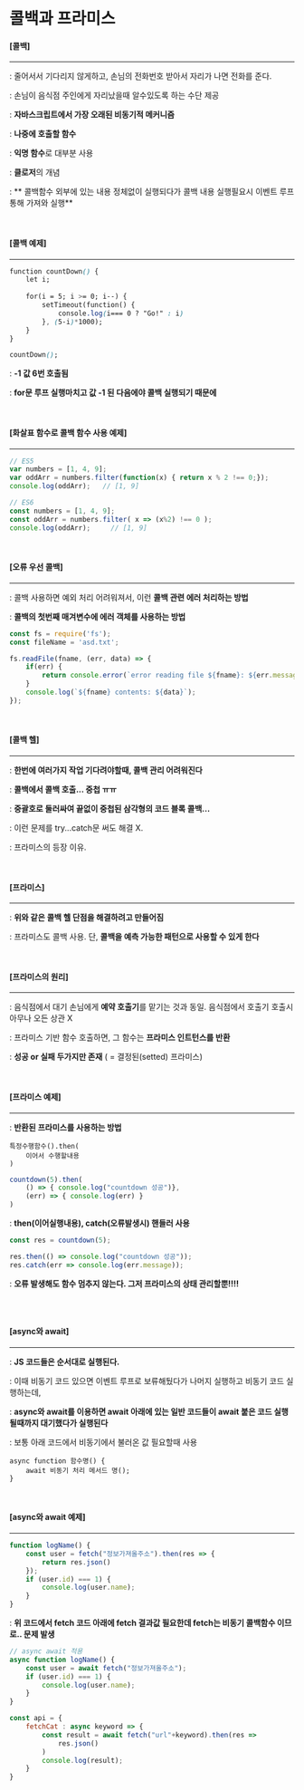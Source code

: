 # 콜백과 프라미스

#### [콜백]

-----

: 줄어서서 기다리지 않게하고, 손님의 전화번호 받아서 자리가 나면 전화를 준다.

: 손님이 음식점 주인에게 자리났을때 알수있도록 하는 수단 제공

: **자바스크립트에서 가장 오래된 비동기적 메커니즘**

: **나중에 호출할 함수**

: **익명 함수**로 대부분 사용

: **클로저**의 개념

: ** 콜백함수 외부에 있는 내용 정체없이 실행되다가 콜백 내용 실행필요시 이벤트 루프 통해 가져와 실행**

<br>

#### [콜백 예제]

----

```css
function countDown() {
	let i;
	
	for(i = 5; i >= 0; i--) {
		setTimeout(function() {
			console.log(i=== 0 ? "Go!" : i)
		}, (5-i)*1000);
	}
}

countDown();
```

: **-1 값 6번 호출됨**

: **for문 루프 실행마치고 값 -1 된 다음에야 콜백 실행되기 때문에**

<br>

#### [화살표 함수로 콜백 함수 사용 예제]

----

```js
// ES5
var numbers = [1, 4, 9];
var oddArr = numbers.filter(function(x) { return x % 2 !== 0;});
console.log(oddArr);   // [1, 9]
```

```js
// ES6
const numbers = [1, 4, 9];
const oddArr = numbers.filter( x => (x%2) !== 0 );
console.log(oddArr);     // [1, 9]
```

<br>

#### [오류 우선 콜백]

----

: 콜백 사용하면 예외 처리 어려워져서, 이런 **콜백 관련 에러 처리하는 방법**

: **콜백의 첫번째 매겨변수에 에러 객체를 사용하는 방법**

```js
const fs = require('fs');
const fileName = 'asd.txt';

fs.readFile(fname, (err, data) => {
	if(err) {
		return console.error(`error reading file ${fname}: ${err.message}`)
    }
    console.log(`${fname} contents: ${data}`);
});
```

<br>

#### [콜백 헬]

----

: **한번에 여러가지 작업 기다려야할때, 콜백 관리 어려워진다**

: **콜백에서 콜백 호출... 중첩 ㅠㅠ**

: **중괄호로 둘러싸여 끝없이 중첩된 삼각형의 코드 블록 콜백...**

: 이런 문제를 try...catch문 써도 해결 X.

: 프라미스의 등장 이유.

<br>

#### [프라미스]

----

: **위와 같은 콜백 헬 단점을 해결하려고 만들어짐**

: 프라미스도 콜백 사용. 단, **콜백을 예측 가능한 패턴으로 사용할 수 있게 한다**

<br>

#### [프라미스의 원리]

----

: 음식점에서 대기 손님에게 **예약 호출기**를 맡기는 것과 동일. 음식점에서 호출기 호출시 아무나 오든 상관 X

: 프라미스 기반 함수 호출하면, 그 함수는 **프라미스 인트턴스를 반환**

: **성공 or 실패 두가지만 존재** ( = 결정된(setted) 프라미스)

<br>

#### [프라미스 예제]

----

: **반환된 프라미스를 사용하는 방법**

```
특정수행함수().then(
	이어서 수행할내용
)
```

```js
countdown(5).then(
	() => { console.log("countdown 성공")},
	(err) => { console.log(err) } 
)
```

: **then(이어실행내용), catch(오류발생시) 핸들러 사용**

```js
const res = countdown(5);

res.then(() => console.log("countdown 성공"));
res.catch(err => console.log(err.message));
```

: **오류 발생해도 함수 멈추지 않는다. 그저 프라미스의 상태 관리할뿐!!!!**

```

```

<br>

#### [async와 await]

----

: **JS 코드들은 순서대로 실행된다.**

: 이때 비동기 코드 있으면 이벤트 루프로 보류해뒀다가 나머지 실행하고 비동기 코드 실행하는데,

: **async와 await를 이용하면 await 아래에 있는 일반 코드들이 await 붙은 코드 실행될때까지 대기했다가 실행된다**

: 보통 아래 코드에서 비동기에서 불러온 값 필요할때 사용

```
async function 함수명() {
	await 비동기 처리 메서드 명();
}
```

<br>

#### [async와 await 예제]

----

```js
function logName() {
	const user = fetch("정보가져올주소").then(res => { 
        return res.json() 
    });
	if (user.id) === 1) {
		console.log(user.name);
	}
}
```

: **위 코드에서 fetch 코드 아래에 fetch 결과값 필요한데 fetch는 비동기 콜백함수 이므로.. 문제 발생**

```js
// async await 적용
async function logName() {
	const user = await fetch("정보가져올주소");
	if (user.id) === 1) {
		console.log(user.name);
	}
}
```

```js
const api = {
	fetchCat : async keyword => {
		const result = await fetch("url"+keyword).then(res =>
			res.json()
		)
		console.log(result);
	}
}
```

